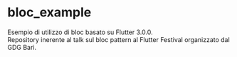 # bloc_example

Esempio di utilizzo di bloc basato su Flutter 3.0.0.  
Repository inerente al talk sul bloc pattern al Flutter Festival organizzato dal GDG Bari.